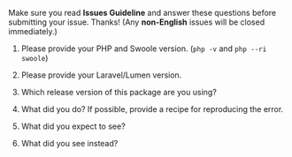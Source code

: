 Make sure you read **Issues Guideline** and answer these questions before submitting your issue. Thanks!
(Any **non-English** issues will be closed immediately.)

1. Please provide your PHP and Swoole version. (`php -v` and `php --ri swoole`)



2. Please provide your Laravel/Lumen version.



3. Which release version of this package are you using?



4. What did you do? If possible, provide a recipe for reproducing the error.



5. What did you expect to see?



6. What did you see instead?


